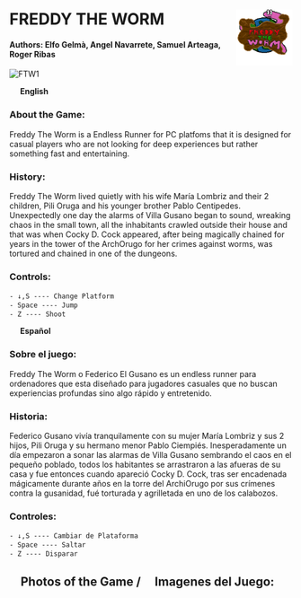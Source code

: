 
  # FREDDY THE WORM <img align="right" width="100" height="100" src="https://github.com/AngelNavarreteSanchez/FedericoElGusano/blob/dev/FedericoElGusano/Assets/UI/logo.png">
  #### Authors: Elfo Gelmà, Angel Navarrete, Samuel Arteaga, Roger Ribas
  
  ![FTW1](https://github.com/AngelNavarreteSanchez/FedericoElGusano/assets/132052054/1e0ae5ae-fa34-444e-b268-444033a1aedf)
  
  <img width="15" height="10" src="https://i.pinimg.com/736x/4c/a5/e1/4ca5e18c26eecb9899187b0093a8c0cc.jpg"> **English** 
  ### About the Game:
  Freddy The Worm is a Endless Runner for PC platfoms that it is designed for casual players who are not looking for deep experiences but rather something fast and entertaining.
  ### History:
  Freddy The Worm lived quietly with his wife María Lombriz and their 2 children, Pili Oruga and his younger brother Pablo Centipedes. Unexpectedly one day the alarms of Villa Gusano began to sound, wreaking chaos in the small town, all the inhabitants crawled outside their house and that was when Cocky D. Cock appeared, after being magically chained for years in the tower of the ArchOrugo for her crimes against worms, was tortured and chained in one of the dungeons.
  
  ### Controls:
    - ↓,S ---- Change Platform
    - Space ---- Jump
    - Z ---- Shoot
  
  <img width="15" height="10" src="https://www.astroninternacional.es/18829-large_default/bandera-espana-con-escudo-constitucional-exterior.jpg"> **Español**  
  ### Sobre el juego:
  Freddy The Worm o Federico El Gusano es un endless runner para ordenadores que esta diseñado para jugadores casuales que no buscan experiencias profundas sino algo rápido y	entretenido.
  ### Historia:
  Federico Gusano vivía tranquilamente con su mujer María Lombriz y sus 2 hijos, Pili Oruga y su hermano menor Pablo Ciempiés. Inesperadamente un día empezaron a sonar las alarmas de Villa Gusano sembrando el caos en el pequeño poblado, todos los habitantes se arrastraron a las afueras de su casa y fue entonces cuando apareció Cocky D. Cock, tras ser encadenada mágicamente durante años en la torre del ArchiOrugo por sus crímenes contra la gusanidad, fué torturada y agrilletada en uno de los calabozos. 

  ### Controles:
    - ↓,S ---- Cambiar de Plataforma
    - Space ---- Saltar
    - Z ---- Disparar

  ## <img width="15" height="10" src="https://i.pinimg.com/736x/4c/a5/e1/4ca5e18c26eecb9899187b0093a8c0cc.jpg"> Photos of the Game / <img width="15" height="10" src="https://www.astroninternacional.es/18829-large_default/bandera-espana-con-escudo-constitucional-exterior.jpg"> Imagenes del Juego:
  
